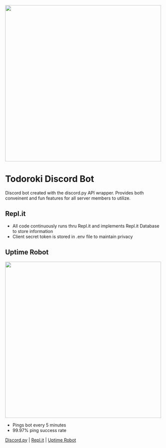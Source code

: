 <img src="https://i.gyazo.com/83ae3a4d6e437a6410a37cbd4aef7af1.png" width="500">

# Todoroki Discord Bot
Discord bot created with the discord.py API wrapper. Provides both conveinent and fun features for all server members to utilize.


## Repl.it
- All code continuously runs thru Repl.it and implements Repl.it Database to store information
- Client secret token is stored in .env file to maintain privacy

## Uptime Robot
<img src="https://i.gyazo.com/bf2c722ab0ba8004e85b1b37b8ab6944.png" width="500">

- Pings bot every 5 minutes
- 99.97% ping success rate

[Discord.py](https://discordpy.readthedocs.io/en/latest/#) | [Repl.it](https://repl.it/~) | [Uptime Robot](https://uptimerobot.com/)
